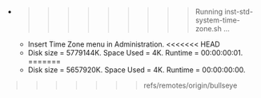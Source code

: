 * >>>>>>>>> Running inst-std-system-time-zone.sh ...
  * Insert Time Zone menu in Administration.
<<<<<<< HEAD
  * Disk size = 5779144K. Space Used = 4K. Runtime = 00:00:00:01.
=======
  * Disk size = 5657920K. Space Used = 4K. Runtime = 00:00:00:00.
>>>>>>> refs/remotes/origin/bullseye
